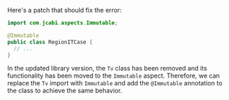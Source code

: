 Here's a patch that should fix the error:

```java
import com.jcabi.aspects.Immutable;

@Immutable
public class RegionITCase {
  // ...
}
```

In the updated library version, the `Tv` class has been removed and its functionality has been moved to the `Immutable` aspect. Therefore, we can replace the `Tv` import with `Immutable` and add the `@Immutable` annotation to the class to achieve the same behavior.